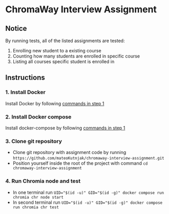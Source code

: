 # ChromaWay Interview Assignment

## Notice

By running tests, all of the listed assignments are tested:

1. Enrolling new student to a existing course
2. Counting how many students are enrolled in specific course
3. Listing all courses specific student is enrolled in

## Instructions

### 1. Install Docker

Install Docker by following [commands in step 1](https://www.digitalocean.com/community/tutorials/how-to-install-and-use-docker-on-ubuntu-20-04#step-1-installing-docker)

### 2. Install Docker compose

Install docker-compose by following [commands in step 1](https://www.digitalocean.com/community/tutorials/how-to-install-and-use-docker-compose-on-ubuntu-20-04#step-1-installing-docker-compose)

### 3. Clone git repository

- Clone git repository with assignment code by running `https://github.com/mateoKutnjak/chromaway-interview-assignment.git`
- Position yourself inside the root of the project with command `cd chromaway-interview-assignment`

### 4. Run Chromia node and test

- In one terminal run `UID="$(id -u)" GID="$(id -g)" docker compose run chromia chr node start`
- In second terminal run `UID="$(id -u)" GID="$(id -g)" docker compose run chromia chr test`

